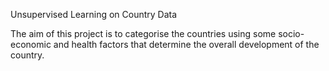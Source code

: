 Unsupervised Learning on Country Data

The aim of this project is to categorise the countries using some socio-economic and health factors that determine the overall development of the country.
